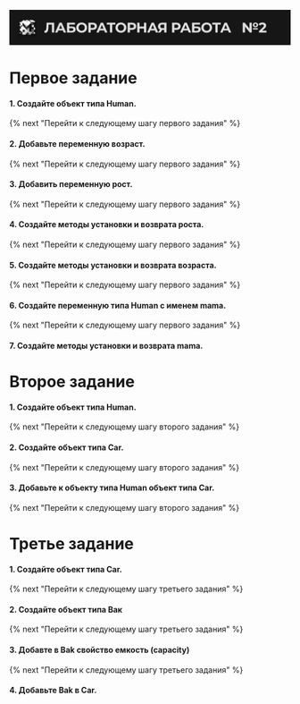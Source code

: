 ![alt MATE Programming Lab](https://github.com/MATE-Programming/Lab_logo/blob/main/lab_2.svg?raw=true)
# Первое задание

#### 1.	Создайте объект типа Human.

{% next "Перейти к следующему шагу первого задания" %}

#### 2.	Добавьте переменную возраст. 

{% next "Перейти к следующему шагу первого задания" %}

#### 3.	Добавить переменную рост.

{% next "Перейти к следующему шагу первого задания" %}

#### 4.	Создайте методы установки и возврата роста.

{% next "Перейти к следующему шагу первого задания" %}

#### 5.	Создайте методы установки и возврата возраста.

{% next "Перейти к следующему шагу первого задания" %}

#### 6.	Создайте  переменную типа Human с именем mama.

{% next "Перейти к следующему шагу первого задания" %}

#### 7.	Создайте методы установки и возврата  mama.

# Второе задание

#### 1.	Создайте объект типа Human.

{% next "Перейти к следующему шагу второго задания" %}

#### 2.	Создайте объект типа Car.

{% next "Перейти к следующему шагу второго задания" %}

#### 3.	Добавьте  к объекту типа Human объект типа Car.

{% next "Перейти к следующему шагу второго задания" %}

# Третье задание

#### 1.	Создайте объект типа Car.

{% next "Перейти к следующему шагу третьего задания" %}

#### 2.	Создайте объект типа Вак

{% next "Перейти к следующему шагу третьего задания" %}

#### 3.	Добавте в Bak свойство емкость (capacity)

{% next "Перейти к следующему шагу третьего задания" %}

#### 4.	Добавьте Bak в Car.




